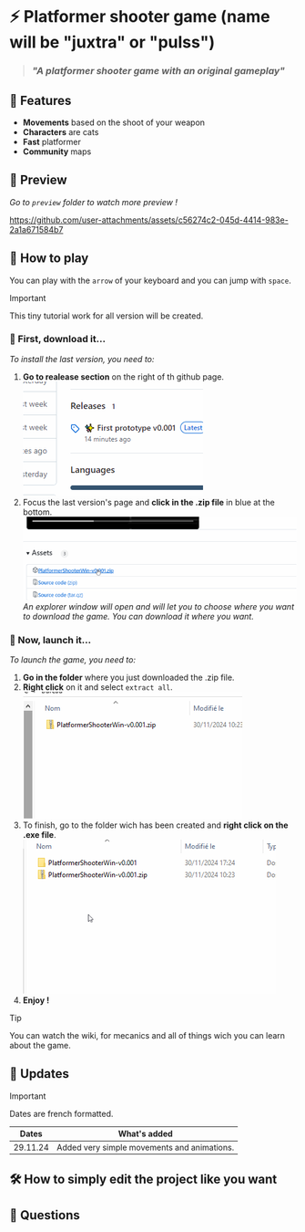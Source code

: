 # ⚡ Platformer shooter game (name will be "juxtra" or "pulss")

> ### *"A platformer shooter game with an original gameplay"*

## 📜 Features
- **Movements** based on the shoot of your weapon
- **Characters** are cats
- **Fast** platformer
- **Community** maps

## 📸 Preview
*Go to `preview` folder to watch more preview !*


https://github.com/user-attachments/assets/c56274c2-045d-4414-983e-2a1a671584b7


## 💾 How to play
You can play with the `arrow` of your keyboard and you can jump with `space`.
> [!IMPORTANT]
> This tiny tutorial work for all version will be created.
> 
### 📡 First, download it...
*To install the last version, you need to:*
1. **Go to realease section** on the right of th github page.
![alt text](/preview/help2.gif)
2. Focus the last version's page and **click in the .zip file** in blue at the bottom.
![alt text](/preview/help1.gif)
*An explorer window will open and will let you to choose where you want to download the game.
You can download it where you want.*
### 💖 Now, launch it...
*To launch the game, you need to:*
1. **Go in the folder** where you just downloaded the .zip file.
2. **Right click** on it and select `extract all`.
![alt text](/preview/help3.gif)
3. To finish, go to the folder wich has been created and **right click on the .exe file**.
![alt text](/preview/help4.gif)
4. **Enjoy !**
> [!TIP]
> You can watch the wiki, for mecanics and all of things wich you can learn about the game.
> 
## 📣 Updates
> [!IMPORTANT]
> Dates are french formatted.
>

| Dates | What's added |
|---|---|
| 29.11.24 | Added very simple movements and animations. |
## 🛠 How to simply edit the project like you want

## 💬 Questions



